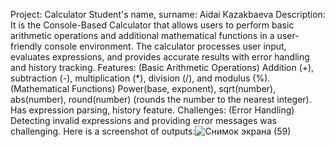 Project: Calculator
Student's name, surname: Aidai Kazakbaeva
Description: It is the Console-Based Calculator that allows users to perform basic arithmetic operations and additional mathematical functions in a user-friendly console environment. The calculator processes user input, evaluates expressions, and provides accurate results with error handling and history tracking.
Features: (Basic Arithmetic Operations) Addition (+), subtraction (-), multiplication (*), division (/), and modulus (%).
(Mathematical Functions) Power(base, exponent), sqrt(number), abs(number), round(number) (rounds the number to the nearest integer).
Has expression parsing, history feature.
Challenges: (Error Handling) Detecting invalid expressions and providing error messages was challenging.
Here is a screenshot of outputs:![Снимок экрана (59)](https://github.com/user-attachments/assets/c189cabe-ee05-4348-a995-41c80836ef23)

